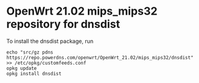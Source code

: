 OpenWrt 21.02 mips_mips32 repository for dnsdist
========

To install the dnsdist package, run

```
echo "src/gz pdns https://repo.powerdns.com/openwrt/OpenWrt_21.02/mips_mips32/dnsdist" >> /etc/opkg/customfeeds.conf
opkg update
opkg install dnsdist
```
